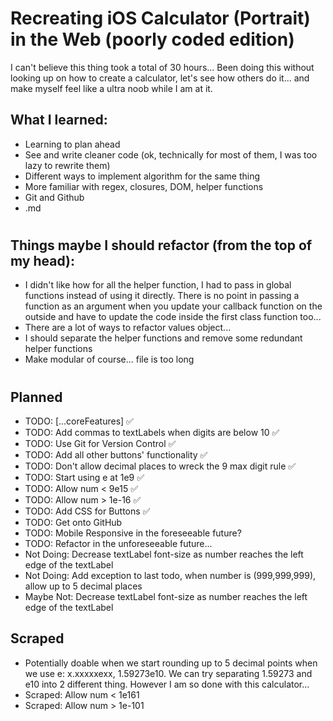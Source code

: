 
# Recreating iOS Calculator (Portrait) in the Web (poorly coded edition) 

I can't believe this thing took a total of 30 hours... Been doing this without looking up on how to create a calculator, let's see how others do it... and make myself feel like a ultra noob while I am at it.

## What I learned:
- Learning to plan ahead
- See and write cleaner code (ok, technically for most of them, I was too lazy to rewrite them)
- Different ways to implement algorithm for the same thing
- More familiar with regex, closures, DOM, helper functions
- Git and Github
- .md

#

## Things maybe I should refactor (from the top of my head):
- I didn't like how for all the helper function, I had to pass in global functions instead of using it directly. There is no point in passing a function as an argument when you update your callback function on the outside and have to update the code inside the first class function too...
- There are a lot of ways to refactor values object...
- I should separate the helper functions and remove some redundant helper functions
- Make modular of course... file is too long

#

## Planned
- TODO: [...coreFeatures] ✅
- TODO: Add commas to textLabels when digits are below 10 ✅
- TODO: Use Git for Version Control ✅
- TODO: Add all other buttons' functionality ✅
- TODO: Don't allow decimal places to wreck the 9 max digit rule ✅
- TODO: Start using e at 1e9 ✅
- TODO: Allow num < 9e15 ✅
- TODO: Allow num > 1e-16 ✅
- TODO: Add CSS for Buttons ✅
- TODO: Get onto GitHub
- TODO: Mobile Responsive in the foreseeable future?
- TODO: Refactor in the unforeseeable future...
- Not Doing: Decrease textLabel font-size as number reaches the left edge of the textLabel
- Not Doing: Add exception to last todo, when number is (999,999,999), allow up to 5 decimal places
- Maybe Not: Decrease textLabel font-size as number reaches the left edge of the textLabel

## Scraped
- Potentially doable when we start rounding up to 5 decimal points when we use e: x.xxxxxexx, 1.59273e10. We can try separating 1.59273 and e10 into 2 different thing. However I am so done with this calculator...
- Scraped: Allow num < 1e161
- Scraped: Allow num > 1e-101